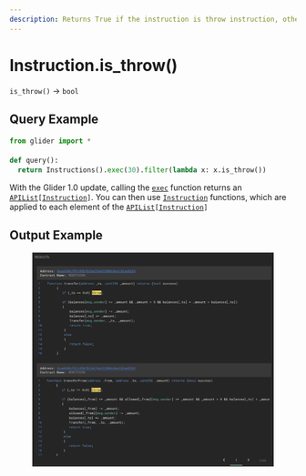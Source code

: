 ```yaml
---
description: Returns True if the instruction is throw instruction, otherwise returns False.
---
```


# Instruction.is\_throw()

`is_throw()` -> `bool`

## Query Example

```python
from glider import *

def query():
  return Instructions().exec(30).filter(lambda x: x.is_throw())
```

With the Glider 1.0 update, calling the [`exec`](../instructions/instructions.exec.md) function returns an [`APIList`](../iterables/apilist.md)`[`[`Instruction`](./)`]`. You can then use [`Instruction`](./) functions, which are applied to each element of the [`APIList`](../iterables/apilist.md)`[`[`Instruction`](./)`]`

## Output Example

<figure><img src="../../.gitbook/assets/image (1).png" alt=""><figcaption></figcaption></figure>
